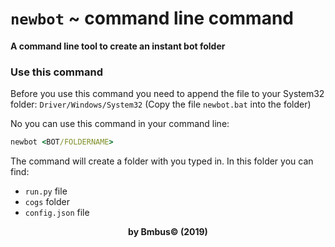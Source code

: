 # ``newbot`` ~ command line command
<strong>A command line tool to create an instant bot folder</strong>


### Use this command
Before you use this command you need to append the file to your System32 folder:
``Driver/Windows/System32`` (Copy the file `newbot.bat` into the folder)

No you can use this command in your command line:
````cmd
newbot <BOT/FOLDERNAME>
````

The command will create a folder with you typed in. In this folder you can find:
* ``run.py`` file
* ``cogs`` folder
*  ``config.json`` file


<div align=center>
    <strong>by Bmbus© (2019)</strong>
</div>